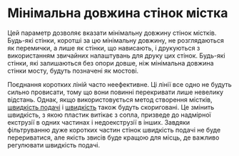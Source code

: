 Мінімальна довжина стінок містка
====

Цей параметр дозволяє вказати мінімальну довжину стінок містків. Будь-які стінки, коротші за цю мінімальну довжину, не розглядаються як перемички, а лише як стінки, що нависають, і друкуються з використанням звичайних налаштувань для друку цих стінок. Будь-які стінки, які залишаються без опори довше, ніж мінімальна довжина стінки мосту, будуть позначені як мостові.

Поєднання коротких ліній часто неефективне. Ці лінії все одно не будуть сильно провисати, тому що вони повинні перекривати лише невелику відстань. Однак, якщо використовується метод створення містків, [швидкість подачі](bridge_wall_material_flow.md) і [швидкість](bridge_wall_speed.md) також будуть скориговані. Це змінить швидкість, з якою пластик витікає з сопла, призведе до надмірної екструзії в одних частинах і недоекструзії в інших. Завдяки фільтруванню дуже коротких частин стінок швидкість подачі не буде перериватися, але якість звисів буде кращою для місць, де важливо регулювати швидкість подачі.
